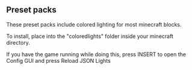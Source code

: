 ## Preset packs

These preset packs include colored lighting for most minecraft blocks.

To install, place into the "coloredlights" folder inside your minecraft directory.

If you have the game running while doing this, press INSERT to open the Config GUI and press Reload JSON Lights 